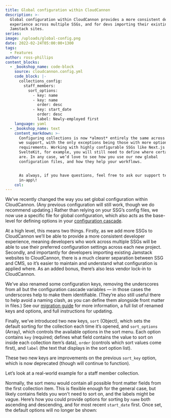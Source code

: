 ```yaml
---
title: Global configuration within CloudCannon
description: >-
  Global configuration within CloudCannon provides a more consistent developer
  experience across multiple SSGs, and for devs importing their existing
  Jamstack sites.
series:
image: /uploads/global-config.png
date: 2022-02-24T05:00:00+1300
tags:
  - Features
author: ross-phillips
content_blocks:
  - _bookshop_name: code-block
    source: cloudcannon.config.yml
    code_block: |-
      collections_config:
        staff_members:
          sort_options:
            - key: name
            - key: name
              order: desc
            - key: start_date
              order: desc
              label: Newly-employed first
    language: yaml
  - _bookshop_name: text
    content_markdown: >-
      Configuring collections is now *almost* entirely the same across the SSGs
      we support, with the only exceptions being those with more options or
      requirements. Working with highly configurable SSGs like Next.js and
      SvelteKit, for example, you will still need to define where certain files
      are. In any case, we’d love to see how you use our new global
      configuration files, and how they help your workflows.


      As always, if you have questions, feel free to ask our support team
      in-app\!
    col:
---
```

We’ve recently changed the way you set global configuration within CloudCannon. (Any previous configuration will still work, though we do recommend updating.) Rather than relying on your SSG’s config files, we now use a specific file for global configuration, which also acts as the base-level for defining options in your [configuration cascade](https://cloudcannon.com/documentation/articles/using-the-configuration-cascade/).

At a high level, this means two things. Firstly, as we add more SSGs to CloudCannon we’ll be able to provide a more consistent developer experience, meaning developers who work across multiple SSGs will be able to use their preferred configuration settings across each new project. Secondly, and importantly for developers importing existing Jamstack websites to CloudCannon, there is a much clearer separation between SSG and CMS, so it’s easier to maintain and understand what configuration is applied where. As an added bonus, there’s also less vendor lock-in to CloudCannon.

We’ve also renamed some configuration keys, removing the underscores from all but the configuration cascade variables — in those cases the underscores help to make them identifiable. (They’re also still useful there to help avoid a naming clash, as you can define them alongside front matter in files.) See our [migration guide](https://cloudcannon.com/documentation/articles/migrating-to-global-configuration-files/) for more information, a full list of renamed keys and options, and full instructions for updating.

Finally, we’ve introduced two new keys, `sort` (Object), which sets the default sorting for the collection each time it’s opened, and `sort_options` (Array), which controls the available options in the sort menu. Each option contains `key` (required; defines what field contains the value to sort on inside each collection item’s data), `order` (controls which sort values come first), and `label` (the text that displays in the sort option list).

These two new keys are improvements on the previous `sort_key` option, which is now deprecated (though will continue to function).

Let’s look at a real-world example for a staff member collection.

Normally, the sort menu would contain all possible front matter fields from the first collection item. This is flexible enough for the general case, but likely contains fields you won't need to sort on, and the labels might be vague. Here’s how you could provide options for sorting by `name` both ascending and descending, and for most recent `start_date` first. Once set, the default options will no longer be shown:

